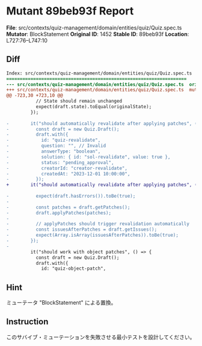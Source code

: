# Mutant 89beb93f Report

**File**: src/contexts/quiz-management/domain/entities/quiz/Quiz.spec.ts
**Mutator**: BlockStatement
**Original ID**: 1452
**Stable ID**: 89beb93f
**Location**: L727:76–L747:10

## Diff

```diff
Index: src/contexts/quiz-management/domain/entities/quiz/Quiz.spec.ts
===================================================================
--- src/contexts/quiz-management/domain/entities/quiz/Quiz.spec.ts	original
+++ src/contexts/quiz-management/domain/entities/quiz/Quiz.spec.ts	mutated #1452
@@ -723,30 +723,10 @@
           // State should remain unchanged
           expect(draft.state).toEqual(originalState);
         });
 
-        it("should automatically revalidate after applying patches", () => {
-          const draft = new Quiz.Draft();
-          draft.with({
-            id: "quiz-revalidate",
-            question: "", // Invalid
-            answerType: "boolean",
-            solution: { id: "sol-revalidate", value: true },
-            status: "pending_approval",
-            creatorId: "creator-revalidate",
-            createdAt: "2023-12-01 10:00:00",
-          });
+        it("should automatically revalidate after applying patches", () => {});
 
-          expect(draft.hasErrors()).toBe(true);
-
-          const patches = draft.getPatches();
-          draft.applyPatches(patches);
-
-          // applyPatches should trigger revalidation automatically
-          const issuesAfterPatches = draft.getIssues();
-          expect(Array.isArray(issuesAfterPatches)).toBe(true);
-        });
-
         it("should work with object patches", () => {
           const draft = new Quiz.Draft();
           draft.with({
             id: "quiz-object-patch",
```

## Hint

ミューテータ "BlockStatement" による置換。

## Instruction

このサバイブ・ミューテーションを失敗させる最小テストを設計してください。
